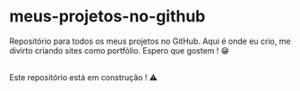 # meus-projetos-no-github
 Repositório para todos os meus projetos no GitHub. Aqui é onde eu crio, me divirto criando sites como portfólio. Espero que gostem ! 😁<br>
 <br>
 
 Este repositório está em construção ! ⚠️
 <br>

